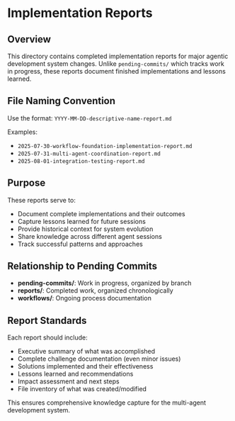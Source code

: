 # Implementation Reports

## Overview

This directory contains completed implementation reports for major agentic development system changes. Unlike `pending-commits/` which tracks work in progress, these reports document finished implementations and lessons learned.

## File Naming Convention

Use the format: `YYYY-MM-DD-descriptive-name-report.md`

Examples:
- `2025-07-30-workflow-foundation-implementation-report.md`
- `2025-07-31-multi-agent-coordination-report.md`
- `2025-08-01-integration-testing-report.md`

## Purpose

These reports serve to:
- Document complete implementations and their outcomes
- Capture lessons learned for future sessions
- Provide historical context for system evolution
- Share knowledge across different agent sessions
- Track successful patterns and approaches

## Relationship to Pending Commits

- **pending-commits/**: Work in progress, organized by branch
- **reports/**: Completed work, organized chronologically
- **workflows/**: Ongoing process documentation

## Report Standards

Each report should include:
- Executive summary of what was accomplished
- Complete challenge documentation (even minor issues)
- Solutions implemented and their effectiveness
- Lessons learned and recommendations
- Impact assessment and next steps
- File inventory of what was created/modified

This ensures comprehensive knowledge capture for the multi-agent development system.